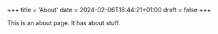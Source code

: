 +++
title = 'About'
date = 2024-02-06T18:44:21+01:00
draft = false
+++

This is an about page. It has about stuff.